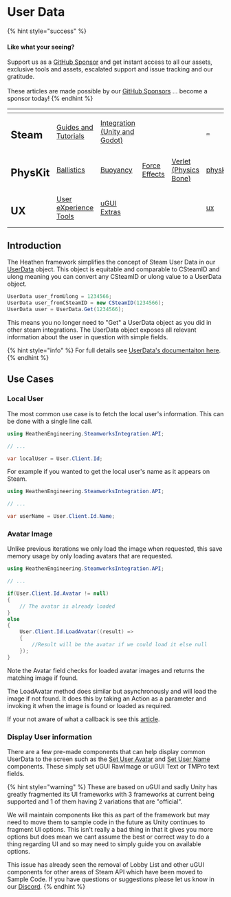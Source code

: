 # User Data

{% hint style="success" %}
#### Like what your seeing?

Support us as a [GitHub Sponsor](../../../../become-a-sponsor/) and get instant access to all our assets, exclusive tools and assets, escalated support and issue tracking and our gratitude.\
\
These articles are made possible by our [GitHub Sponsors](../../../../become-a-sponsor/) ... become a sponsor today!
{% endhint %}

<table data-view="cards"><thead><tr><th></th><th></th><th></th><th></th><th></th><th data-hidden data-card-target data-type="content-ref"></th><th data-hidden data-card-cover data-type="files"></th></tr></thead><tbody><tr><td><h2>Steam</h2></td><td><a href="../../">Guides and Tutorials</a></td><td><a href="../../../../assets/steamworks/">Integration (Unity and Godot)</a></td><td></td><td></td><td><a href="../../">..</a></td><td><a href="../../../../.gitbook/assets/Steamworks Card.png">Steamworks Card.png</a></td></tr><tr><td><h2>PhysKit</h2></td><td><a href="../../../../assets/physkit/learning/sample-scenes/fantasy-style-ballistic-simulation.md">Ballistics</a></td><td><a href="../../../../assets/physkit/learning/sample-scenes/1-buoyancy-example.md">Buoyancy</a></td><td><a href="../../../../assets/physkit/learning/sample-scenes/1-force-effect-fields.md">Force Effects</a></td><td><a href="../../../../assets/physkit/learning/sample-scenes/2-verlet-spring-skinned-mesh.md">Verlet (Physics Bone)</a></td><td><a href="../../../../assets/physkit/">physkit</a></td><td><a href="../../../../.gitbook/assets/PhysKit Card.png">PhysKit Card.png</a></td></tr><tr><td><h2>UX</h2></td><td><a href="../../../../assets/ux/learning/core-concepts/">User eXperience Tools</a></td><td><a href="../../../../assets/ux/learning/ugui-extras/">uGUI Extras</a></td><td></td><td></td><td><a href="../../../../assets/ux/">ux</a></td><td><a href="../../../../.gitbook/assets/Splash Screen (1).png">Splash Screen (1).png</a></td></tr></tbody></table>

## &#x20;Introduction

The Heathen framework simplifies the concept of Steam User Data in our [UserData](../../../../assets/steamworks/data-layer/user-data.md) object. This object is equitable and comparable to CSteamID and ulong meaning you can convert any CSteamID or ulong value to a UserData object.

```csharp
UserData user_fromUlong = 1234566;
UserData user_fromCSteamID = new CSteamID(1234566);
UserData user = UserData.Get(1234566);
```

This means you no longer need to "Get" a UserData object as you did in other steam integrations. The UserData object exposes all relevant information about the user in question with simple fields.&#x20;

{% hint style="info" %}
For full details see [UserData's documentaiton here](../../../../assets/steamworks/data-layer/user-data.md).
{% endhint %}

## Use Cases

### Local User

The most common use case is to fetch the local user's information. This can be done with a single line call.

```csharp
using HeathenEngineering.SteamworksIntegration.API;

// ...

var localUser = User.Client.Id;
```

For example if you wanted to get the local user's name as it appears on Steam.

```csharp
using HeathenEngineering.SteamworksIntegration.API;

// ...

var userName = User.Client.Id.Name;
```

### Avatar Image

Unlike previous iterations we only load the image when requested, this save memory usage by only loading avatars that are requested.

```csharp
using HeathenEngineering.SteamworksIntegration.API;

// ...

if(User.Client.Id.Avatar != null)
{    
    // The avatar is already loaded
}
else
{
    User.Client.Id.LoadAvatar((result) => 
    {
        //Result will be the avatar if we could load it else null
    });
}
```

Note the Avatar field checks for loaded avatar images and returns the matching image if found.

The LoadAvatar method does similar but asynchronously and will load the image if not found. It does this by taking an Action as a parameter and invoking it when the image is found or loaded as required.

If your not aware of what a callback is see this [article](../../../development/lambda-expressions.md#callbacks).

### Display User information

There are a few pre-made components that can help display common UserData to the screen such as the [Set User Avatar](../../../../assets/steamworks/unity/components/set-user-avatar.md) and [Set User Name](../../../../assets/steamworks/unity/components/set-user-name.md) components. These simply set uGUI RawImage or uGUI Text or TMPro text fields.&#x20;

{% hint style="warning" %}
These are based on uGUI and sadly Unity has greatly fragmented its UI frameworks with 3 frameworks at current being supported and 1 of them having 2 variations that are "official".



We will maintain components like this as part of the framework but may need to move them to sample code in the future as Unity continues to fragment UI options. This isn't really a bad thing in that it gives you more options but does mean we cant assume the best or correct way to do a thing regarding UI and so may need to simply guide you on available options.



This issue has already seen the removal of Lobby List and other uGUI components for other areas of Steam API which have been moved to Sample Code. If you have questions or suggestions please let us know in our [Discord](https://discord.gg/6X3xrRc).
{% endhint %}

